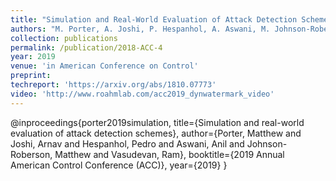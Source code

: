 ```yaml
---
title: "Simulation and Real-World Evaluation of Attack Detection Schemes"
authors: "M. Porter, A. Joshi, P. Hespanhol, A. Aswani, M. Johnson-Roberson, R. Vasudevan"
collection: publications
permalink: /publication/2018-ACC-4
year: 2019
venue: 'in American Conference on Control'
preprint:
techreport: 'https://arxiv.org/abs/1810.07773'
video: 'http://www.roahmlab.com/acc2019_dynwatermark_video'
---
```

@inproceedings{porter2019simulation,
  title={Simulation and real-world evaluation of attack detection schemes},
  author={Porter, Matthew and Joshi, Arnav and  Hespanhol, Pedro and Aswani, Anil and Johnson-Roberson, Matthew and  Vasudevan, Ram},
  booktitle={2019 Annual American Control Conference (ACC)},
  year={2019}
}

